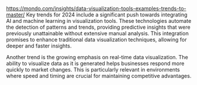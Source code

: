 https://mondo.com/insights/data-visualization-tools-examples-trends-to-master/
Key trends for 2024 include a significant push towards integrating AI and machine learning in visualization tools. These technologies automate the detection of patterns and trends, providing predictive insights that were previously unattainable without extensive manual analysis. This integration promises to enhance traditional data visualization techniques, allowing for deeper and faster insights.

Another trend is the growing emphasis on real-time data visualization. The ability to visualize data as it is generated helps businesses respond more quickly to market changes. This is particularly relevant in environments where speed and timing are crucial for maintaining competitive advantages.
